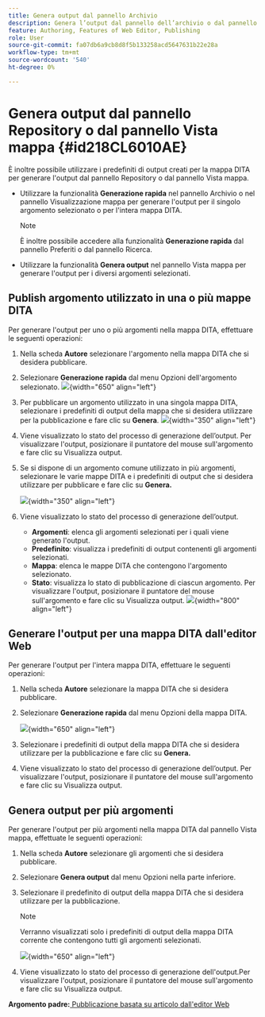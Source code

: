 ```yaml
---
title: Genera output dal pannello Archivio
description: Genera l’output dal pannello dell’archivio o dal pannello Vista mappa in AEM Guides. Scopri come pubblicare un argomento utilizzato in una o più mappe DITA o generare output per più argomenti.
feature: Authoring, Features of Web Editor, Publishing
role: User
source-git-commit: fa07db6a9cb8d8f5b133258acd5647631b22e28a
workflow-type: tm+mt
source-wordcount: '540'
ht-degree: 0%

---
```


# Genera output dal pannello Repository o dal pannello Vista mappa {#id218CL6010AE}

È inoltre possibile utilizzare i predefiniti di output creati per la mappa DITA per generare l&#39;output dal pannello Repository o dal pannello Vista mappa.

- Utilizzare la funzionalità **Generazione rapida** nel pannello Archivio o nel pannello Visualizzazione mappa per generare l&#39;output per il singolo argomento selezionato o per l&#39;intera mappa DITA.

  >[!NOTE]
  >
  > È inoltre possibile accedere alla funzionalità **Generazione rapida** dal pannello Preferiti o dal pannello Ricerca.

- Utilizzare la funzionalità **Genera output** nel pannello Vista mappa per generare l&#39;output per i diversi argomenti selezionati.

## Publish argomento utilizzato in una o più mappe DITA

Per generare l&#39;output per uno o più argomenti nella mappa DITA, effettuare le seguenti operazioni:

1. Nella scheda **Autore** selezionare l&#39;argomento nella mappa DITA che si desidera pubblicare.

1. Selezionare **Generazione rapida** dal menu Opzioni dell&#39;argomento selezionato.
   ![](images/select-topic-options-menu_cs.png){width="650" align="left"}

1. Per pubblicare un argomento utilizzato in una singola mappa DITA, selezionare i predefiniti di output della mappa che si desidera utilizzare per la pubblicazione e fare clic su **Genera**.
   ![](images/select-preset_cs.png){width="350" align="left"}

1. Viene visualizzato lo stato del processo di generazione dell’output. Per visualizzare l&#39;output, posizionare il puntatore del mouse sull&#39;argomento e fare clic su Visualizza output.

1. Se si dispone di un argomento comune utilizzato in più argomenti, selezionare le varie mappe DITA e i predefiniti di output che si desidera utilizzare per pubblicare e fare clic su **Genera.**

   ![](images/select-preset-multiple-maps_cs.png){width="350" align="left"}

1. Viene visualizzato lo stato del processo di generazione dell’output.

   - **Argomenti**: elenca gli argomenti selezionati per i quali viene generato l&#39;output.
   - **Predefinito**: visualizza i predefiniti di output contenenti gli argomenti selezionati.
   - **Mappa**: elenca le mappe DITA che contengono l&#39;argomento selezionato.
   - **Stato**: visualizza lo stato di pubblicazione di ciascun argomento.
Per visualizzare l&#39;output, posizionare il puntatore del mouse sull&#39;argomento e fare clic su Visualizza output.
     ![](images/output-multiple-maps_cs.png){width="800" align="left"}


## Generare l&#39;output per una mappa DITA dall&#39;editor Web

Per generare l&#39;output per l&#39;intera mappa DITA, effettuare le seguenti operazioni:

1. Nella scheda **Autore** selezionare la mappa DITA che si desidera pubblicare.

1. Selezionare **Generazione rapida** dal menu Opzioni della mappa DITA.

   ![](images/select-map-options-menu_cs.png){width="650" align="left"}

1. Selezionare i predefiniti di output della mappa DITA che si desidera utilizzare per la pubblicazione e fare clic su **Genera.**

1. Viene visualizzato lo stato del processo di generazione dell’output. Per visualizzare l&#39;output, posizionare il puntatore del mouse sull&#39;argomento e fare clic su Visualizza output.


## Genera output per più argomenti

Per generare l&#39;output per più argomenti nella mappa DITA dal pannello Vista mappa, effettuate le seguenti operazioni:

1. Nella scheda **Autore** selezionare gli argomenti che si desidera pubblicare.

1. Selezionare **Genera output** dal menu Opzioni nella parte inferiore.

1. Selezionare il predefinito di output della mappa DITA che si desidera utilizzare per la pubblicazione.

   >[!NOTE]
   >
   > Verranno visualizzati solo i predefiniti di output della mappa DITA corrente che contengono tutti gli argomenti selezionati.

   ![](images/generate-output-multiple-topics_cs.png){width="650" align="left"}

1. Viene visualizzato lo stato del processo di generazione dell&#39;output.Per visualizzare l&#39;output, posizionare il puntatore del mouse sull&#39;argomento e fare clic su Visualizza output.


**Argomento padre:**[ Pubblicazione basata su articolo dall&#39;editor Web](web-editor-article-publishing.md)
